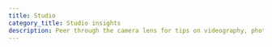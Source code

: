 ```yaml
---
title: Studio
category_title: Studio insights
description: Peer through the camera lens for tips on videography, photography and drone creative.
---
```

